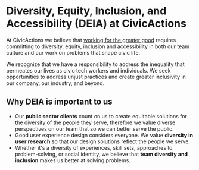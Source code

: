 # Diversity, Equity, Inclusion, and Accessibility (DEIA) at CivicActions

At CivicActions we believe that [working for the greater good](http://civicactions.com/values) requires committing to diversity, equity, inclusion and accessibility in both our team culture and our work on problems that shape civic life.

We recognize that we have a responsibility to address the inequality that permeates our lives as civic tech workers and individuals. We seek opportunities to address unjust practices and create greater inclusivity in our company, our industry, and beyond.

## Why DEIA is important to us

- Our **public sector clients** count on us to create equitable solutions for the diversity of the people they serve, therefore we value diverse perspectives on our team that so we can better serve the public.
- Good user experience design considers everyone. We value **diversity in user research** so that our design solutions reflect the people we serve.
- Whether it's a diversity of experiences, skill sets, approaches to problem-solving, or social identity, we believe that **team diversity and inclusion** makes us better at solving problems.
